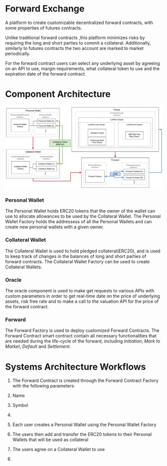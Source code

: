 # Forward Exchange
A platform to create customizable decentralized forward contracts, with some properties of futures contracts.

Unlike traditional forward contracts ,this platform minimizes risks by
requiring the long and short parties to commit a collateral.
Additionally, similarly to futures contracts the two account are marked to market periodically.

For the forward contract users can select any underlying asset by agreeing on an API to use, margin requirements, what collateral token to use and the expiration date of the forward contract.

# Component Architecture
![Component Diagram](https://github.com/tamasan77/ForwardExchange/blob/main/docs/Component%20Diagram.jpg?raw=true)

### Personal Wallet
The Personal Wallet holds ERC20 tokens that the owner of the wallet can use to allocate allowances to be used by the Collateral Wallet. 
The Personal Wallet Factory holds the addressess of all the Personal Wallets and can create new personal wallets with a given owner.

### Collateral Wallet
The Collateral Wallet is used to hold pledged collateral(ERC20), and is used to keep track 
of changes in the balances of long and short parties of forward contracts. The Collateral Wallet Factory can 
be used to create Collateral Wallets.

### Oracle
The oracle component is used to make get requests to various APIs with custom parameters
in order to get real-time date on the price of underlying assets, risk free rate and to make a 
call to the valuation API for the price of the forward contract.

### Forward
The Forward Factory is used to deploy customized Forward Contracts.
The Forward Contract smart contract contain all necessary functionalities that 
are needed during the life-cycle of the forward, including *Initiation*, *Mark to Market*, *Default* and *Settlement*.

# Systems Architecture Workflows
1. The Forward Contract is created through the Forward Contract Factory with the following parameters:
  1. Name
  2. Symbol
  3. 

2. Each user creates a Personal Wallet using the Personal Wallet Factory

2. The users then add and transfer the ERC20 tokens to their Personal Wallets that will be used as collateral

3.  The users agree on a Collateral Wallet to use

4. 
